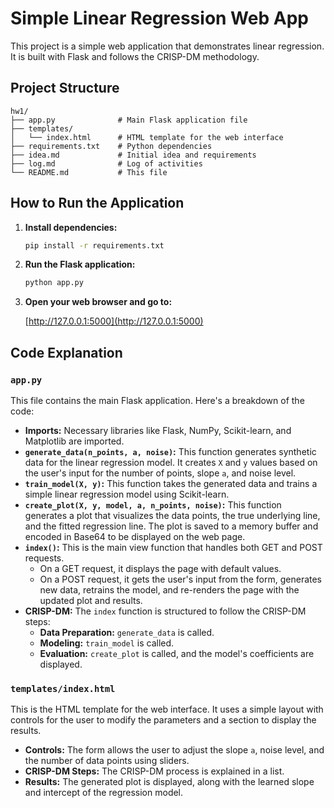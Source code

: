 # Simple Linear Regression Web App

This project is a simple web application that demonstrates linear regression. It is built with Flask and follows the CRISP-DM methodology.

## Project Structure

```
hw1/
├── app.py              # Main Flask application file
├── templates/
│   └── index.html      # HTML template for the web interface
├── requirements.txt    # Python dependencies
├── idea.md             # Initial idea and requirements
├── log.md              # Log of activities
└── README.md           # This file
```

## How to Run the Application

1. **Install dependencies:**

   ```bash
   pip install -r requirements.txt
   ```

2. **Run the Flask application:**

   ```bash
   python app.py
   ```

3. **Open your web browser and go to:**

   [http://127.0.0.1:5000](http://127.0.0.1:5000)

## Code Explanation

### `app.py`

This file contains the main Flask application. Here's a breakdown of the code:

- **Imports:** Necessary libraries like Flask, NumPy, Scikit-learn, and Matplotlib are imported.
- **`generate_data(n_points, a, noise)`:** This function generates synthetic data for the linear regression model. It creates `X` and `y` values based on the user's input for the number of points, slope `a`, and noise level.
- **`train_model(X, y)`:** This function takes the generated data and trains a simple linear regression model using Scikit-learn.
- **`create_plot(X, y, model, a, n_points, noise)`:** This function generates a plot that visualizes the data points, the true underlying line, and the fitted regression line. The plot is saved to a memory buffer and encoded in Base64 to be displayed on the web page.
- **`index()`:** This is the main view function that handles both GET and POST requests. 
    - On a GET request, it displays the page with default values.
    - On a POST request, it gets the user's input from the form, generates new data, retrains the model, and re-renders the page with the updated plot and results.
- **CRISP-DM:** The `index` function is structured to follow the CRISP-DM steps:
    - **Data Preparation:** `generate_data` is called.
    - **Modeling:** `train_model` is called.
    - **Evaluation:** `create_plot` is called, and the model's coefficients are displayed.

### `templates/index.html`

This is the HTML template for the web interface. It uses a simple layout with controls for the user to modify the parameters and a section to display the results.

- **Controls:** The form allows the user to adjust the slope `a`, noise level, and the number of data points using sliders.
- **CRISP-DM Steps:** The CRISP-DM process is explained in a list.
- **Results:** The generated plot is displayed, along with the learned slope and intercept of the regression model.